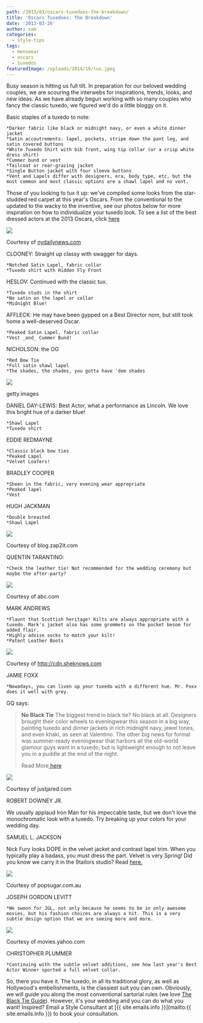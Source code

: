 ```yaml
---
path: /2013/03/oscars-tuxedoes-the-breakdown/
title: 'Oscars Tuxedoes: The Breakdown'
date: '2013-03-26'
author: sam
categories:
  - style-tips
tags:
  - menswear
  - oscars
  - tuxedos
featuredImage: /uploads/2014/10/tux.jpeg
---
```

Busy season is hitting us full tilt. In preparation for our beloved wedding couples, we are scouring the interwebs for inspirations, trends, looks, and new ideas. As we have already begun working with so many couples who fancy the classic tuxedo, we figured we'd do a little bloggy on it. 

Basic staples of a tuxedo to note:

	*Darker fabric like black or midnight navy, or even a white dinner jacket
	*Satin accoutrements: lapel, pockets, stripe down the pant leg, and satin covered buttons
	*White Tuxedo Shirt with bib front, wing tip collar (or a crisp white dress shirt)
	*Cummer bund or vest
	*Tailcoat or rear-grazing jacket 
	*Single Button jacket with four sleeve buttons
	*Vent and Lapels differ with designers, era, body type, etc, but the most common and most classic options are a shawl lapel and no vent. 

Those of you looking to tux it up: we've compiled some looks from the star-studded red carpet at this year's Oscars. From the conventional to the updated to the wacky to the inventive, see our photos below for more inspiration on how to individualize your tuxedo look. To see a list of the best dressed actors at the 2013 Oscars, click [here](http://popstyle.ew.com/2013/02/25/oscars-2013-who-was-best-dressed-actor-poll/)

[![](http://4.bp.blogspot.com/-tM0BL77qQM0/USz5ml8xTRI/AAAAAAAACRs/Tv23jxWmZCQ/s640/url.jpeg)](http://4.bp.blogspot.com/-tM0BL77qQM0/USz5ml8xTRI/AAAAAAAACRs/Tv23jxWmZCQ/s1600/url.jpeg)

Courtesy of [nydailynews.com](http://nydailynews.com/)

CLOONEY: Straight up classy with swagger for days. 

	*Notched Satin Lapel, fabric collar 
	*Tuxedo shirt with Hidden Fly Front

HESLOV: Continued with the classic tux.

	*Tuxedo studs in the shirt
	*No satin on the lapel or collar
	*Midnight Blue!

AFFLECK: He may have been gypped on a Best Director nom, but still took home a well-deserved Oscar.

	*Peaked Satin Lapel, fabric collar
	*Vest _and_ Cummer Bund!

NICHOLSON: the OG

	*Red Bow Tie
	*Full satin shawl lapel
	*The shades, the shades, you gotta have 'dem shades

[![](http://3.bp.blogspot.com/-bG--sUc_25M/USz4jo2O2RI/AAAAAAAACQ4/bHY3gH1qhfs/s640/best-dressed-man-poll_510x358.jpeg)](http://3.bp.blogspot.com/-bG--sUc_25M/USz4jo2O2RI/AAAAAAAACQ4/bHY3gH1qhfs/s1600/best-dressed-man-poll_510x358.jpeg)

getty.images

DANIEL DAY-LEWIS: Best Actor, what a performance as Lincoln. We love this bright hue of a darker blue!

	*Shawl Lapel
	*Tuxedo shirt

EDDIE REDMAYNE

	*Classic black bow ties
	*Peaked Lapel
	*Velvet Loafers!

BRADLEY COOPER

	*Sheen in the fabric, very evening wear appropriate
	*Peaked lapel
	*Vest

HUGH JACKMAN

	*Double breasted
	*Shawl Lapel

[![](http://1.bp.blogspot.com/-tKws_vogzII/USz5clXXb6I/AAAAAAAACRk/_fMyWXj6G7E/s400/imgres-4.jpeg)](http://1.bp.blogspot.com/-tKws_vogzII/USz5clXXb6I/AAAAAAAACRk/_fMyWXj6G7E/s1600/imgres-4.jpeg)

Courtesy of blog.zap2it.com

QUENTIN TARANTINO:

	*Check the leather tie! Not recommended for the wedding ceremony but maybe the after-party?

[![](http://1.bp.blogspot.com/-KxbGYR63OTE/USz5mgB3P2I/AAAAAAAACRw/B33Ez0vY14Y/s400/url-1.jpeg)](http://1.bp.blogspot.com/-KxbGYR63OTE/USz5mgB3P2I/AAAAAAAACRw/B33Ez0vY14Y/s1600/url-1.jpeg)

Courtesy of abc.com

MARK ANDREWS

	*Flaunt that Scottish heritage! Kilts are always appropriate with a tuxedo. Mark's jacket also has some grommets on the pocket besom for added flair. 
	*Highly advise socks to match your kilt!
	*Patent Leather Boots

[![](http://3.bp.blogspot.com/-fTY21YofIl8/USz57veE1bI/AAAAAAAACR8/l8-s5TUrip0/s400/url-2.jpeg)](http://3.bp.blogspot.com/-fTY21YofIl8/USz57veE1bI/AAAAAAAACR8/l8-s5TUrip0/s1600/url-2.jpeg)

Courtesy of http://cdn.sheknows.com

JAMIE FOXX

	*Nowadays, you can liven up your tuxedo with a different hue. Mr. Foxx does it well with grey.

GQ says:

> **No Black Tie**
> The biggest trend in black tie? No black at all. Designers brought their color wheels to eveningwear this season in a big way, painting tuxedo and dinner jackets in rich midnight navy, jewel tones, and even khaki, as seen at Valentino. The other big news for formal was summer-ready eveningwear that harbors all the old-world glamour guys want in a tuxedo, but is lightweight enough to not leave you in a puddle at the end of the night.
> 
> Read More[ here](http://www.gq.com/style/wear-it-now/201303/jim-moore-spring-2013-trend-report-photos#ixzz2NdgKmfYf)

[![](http://2.bp.blogspot.com/-B7o7W4ADwRU/USz4j61-RaI/AAAAAAAACRM/HdA9znwNIZo/s400/imgres-3.jpeg)](http://2.bp.blogspot.com/-B7o7W4ADwRU/USz4j61-RaI/AAAAAAAACRM/HdA9znwNIZo/s1600/imgres-3.jpeg)

Courtesy of justjared.com

ROBERT DOWNEY JR.

We usually applaud Iron Man for his impeccable taste, but we don't love the monochromatic look with a tuxedo. Try breaking up your colors for your wedding day.

SAMUEL L. JACKSON

Nick Fury looks DOPE in the velvet jacket and contrast lapel trim. When you typically play a badass, you must dress the part. Velvet is very Spring! Did you know we carry it in the 9tailors studio? Read [here.](http://2013/01/lets-talk-velvet.html) 

[![](http://4.bp.blogspot.com/-bBM-qtMZGpE/USz4hiz17UI/AAAAAAAACQg/KGYzyp6O_fg/s400/162539431.jpeg)](http://4.bp.blogspot.com/-bBM-qtMZGpE/USz4hiz17UI/AAAAAAAACQg/KGYzyp6O_fg/s1600/162539431.jpeg)

Courtesy of popsugar.com.au

JOSEPH GORDON LEVITT

	*We swoon for JGL, not only because he seems to be in only awesome movies, but his fashion choices are always a hit. This is a very subtle design option that we are seeing more and more. 

[![](http://1.bp.blogspot.com/-yrSKY-X6pxo/UUNrIVUXlRI/AAAAAAAACfw/uvlXRQc3mWM/s320/125637-a6681.jpg)](http://1.bp.blogspot.com/-yrSKY-X6pxo/UUNrIVUXlRI/AAAAAAAACfw/uvlXRQc3mWM/s1600/125637-a6681.jpg)

Courtesy of movies.yahoo.com

CHRISTOPHER PLUMMER

	*Continuing with the subtle velvet additions, see how last year's Best Actor Winner sported a full velvet collar. 

So, there you have it. The tuxedo, in all its traditional glory, as well as Hollywood's embellishments, is the classiest suit you can own. Obviously, we will guide you along the most conventional sartorial rules (we love [The Black Tie Guide](http://www.blacktieguide.com/)). However, it's your wedding and you can do what you want! Inspired? Email a Style Consultant at [{{ site.emails.info }}](mailto:{{ site.emails.info }}) to book your consultation.